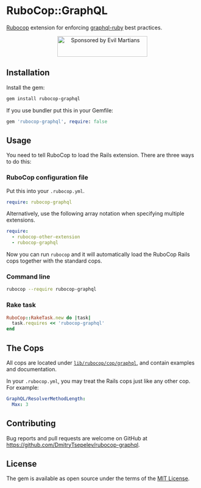 # RuboCop::GraphQL

[Rubocop](https://github.com/rubocop-hq/rubocop) extension for enforcing [graphql-ruby](https://github.com/rmosolgo/graphql-ruby) best practices.

<p align="center">
  <a href="https://evilmartians.com/?utm_source=graphql-rubocop">
    <img src="https://evilmartians.com/badges/sponsored-by-evil-martians.svg" alt="Sponsored by Evil Martians" width="236" height="54">
  </a>
</p>

## Installation

Install the gem:

```bash
gem install rubocop-graphql
```

If you use bundler put this in your Gemfile:

```ruby
gem 'rubocop-graphql', require: false
```

## Usage

You need to tell RuboCop to load the Rails extension. There are three ways to do this:

### RuboCop configuration file

Put this into your `.rubocop.yml`.

```yaml
require: rubocop-graphql
```

Alternatively, use the following array notation when specifying multiple extensions.

```yaml
require:
  - rubocop-other-extension
  - rubocop-graphql
```

Now you can run `rubocop` and it will automatically load the RuboCop Rails cops together with the standard cops.

### Command line

```sh
rubocop --require rubocop-graphql
```

### Rake task

```ruby
RuboCop::RakeTask.new do |task|
  task.requires << 'rubocop-graphql'
end
```

## The Cops

All cops are located under [`lib/rubocop/cop/graphql`](lib/rubocop/cop/graphql), and contain examples and documentation.

In your `.rubocop.yml`, you may treat the Rails cops just like any other cop. For example:

```yaml
GraphQL/ResolverMethodLength:
  Max: 3
```

## Contributing

Bug reports and pull requests are welcome on GitHub at https://github.com/DmitryTsepelev/rubocop-graphql.

## License

The gem is available as open source under the terms of the [MIT License](https://opensource.org/licenses/MIT).
